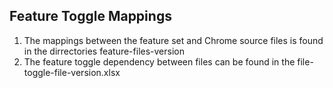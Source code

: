 ## Feature Toggle Mappings

1. The mappings between the feature set and Chrome source files is found in the dirrectories feature-files-version
2. The feature toggle dependency between files can be found in the file-toggle-file-version.xlsx 
